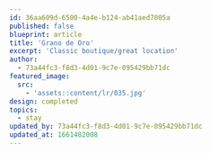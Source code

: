 ```yaml
---
id: 36aa609d-6500-4a4e-b124-ab41aed7005a
published: false
blueprint: article
title: 'Grano de Oro'
excerpt: 'Classic boutique/great location'
author:
  - 73a44fc3-f8d3-4d01-9c7e-095429bb71dc
featured_image:
  src:
    - 'assets::content/lr/035.jpg'
design: completed
topics:
  - stay
updated_by: 73a44fc3-f8d3-4d01-9c7e-095429bb71dc
updated_at: 1661482008
---
```

